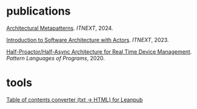 # publications
[Architectural Metapatterns](./ArchitecturalMetapatterns/Architectural%20Metapatterns.pdf). _ITNEXT_, 2024.

[Introduction to Software Architecture with Actors](./IntroductionToSoftwareArchitectureWithActors/README.md). _ITNEXT_, 2023.

[Half-Proactor/Half-Async Architecture for Real Time Device Management](./Half-Proactor-Half-Async.pdf). _Pattern Languages of Programs_, 2020.

# tools
[Table of contents converter (txt -> HTML) for Leanpub](./tools/toc_to_html.py)